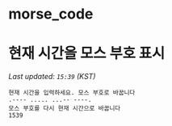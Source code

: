 # morse_code
# 현재 시간을 모스 부호 표시
<!-- MORSE_TIME_START -->
_Last updated: `15:39` (KST)_

```
현재 시간을 입력하세요. 모스 부호로 바꿉니다
.---- ..... ...-- ----.
모스 부호를 다시 현재 시간으로 바꿉니다
1539
```
<!-- MORSE_TIME_END -->
